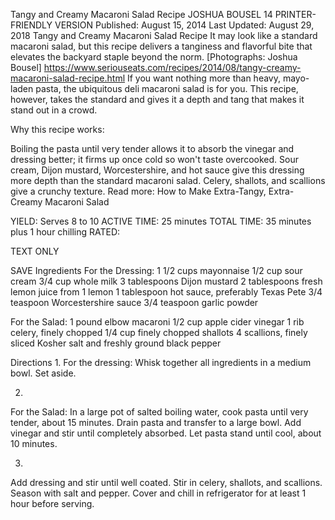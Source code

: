 Tangy and Creamy Macaroni Salad Recipe
JOSHUA BOUSEL
14     PRINTER-FRIENDLY VERSION
Published: August 15, 2014 Last Updated: August 29, 2018
Tangy and Creamy Macaroni Salad Recipe
It may look like a standard macaroni salad, but this recipe delivers a tanginess and flavorful bite that elevates the backyard staple beyond the norm. [Photographs: Joshua Bousel]
https://www.seriouseats.com/recipes/2014/08/tangy-creamy-macaroni-salad-recipe.html
If you want nothing more than heavy, mayo-laden pasta, the ubiquitous deli macaroni salad is for you. This recipe, however, takes the standard and gives it a depth and tang that makes it stand out in a crowd.

Why this recipe works:

Boiling the pasta until very tender allows it to absorb the vinegar and dressing better; it firms up once cold so won't taste overcooked.
Sour cream, Dijon mustard, Worcestershire, and hot sauce give this dressing more depth than the standard macaroni salad.
Celery, shallots, and scallions give a crunchy texture.
Read more: How to Make Extra-Tangy, Extra-Creamy Macaroni Salad

YIELD:
Serves 8 to 10
ACTIVE TIME:
25 minutes
TOTAL TIME:
35 minutes plus 1 hour chilling
RATED:
    
TEXT ONLY 
 
 
 SAVE
Ingredients
For the Dressing:
1 1/2 cups mayonnaise
1/2 cup sour cream
3/4 cup whole milk
3 tablespoons Dijon mustard
2 tablespoons fresh lemon juice from 1 lemon
1 tablespoon hot sauce, preferably Texas Pete
3/4 teaspoon Worcestershire sauce
3/4 teaspoon garlic powder
 
For the Salad:
1 pound elbow macaroni
1/2 cup apple cider vinegar
1 rib celery, finely chopped
1/4 cup finely chopped shallots
4 scallions, finely sliced
Kosher salt and freshly ground black pepper

Directions
1.
For the dressing: Whisk together all ingredients in a medium bowl. Set aside.


2.
For the Salad: In a large pot of salted boiling water, cook pasta until very tender, about 15 minutes. Drain pasta and transfer to a large bowl. Add vinegar and stir until completely absorbed. Let pasta stand until cool, about 10 minutes.


3.
Add dressing and stir until well coated. Stir in celery, shallots, and scallions. Season with salt and pepper. Cover and chill in refrigerator for at least 1 hour before serving.



